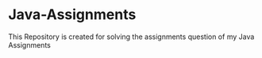 # Java-Assignments
This Repository is created for solving the assignments question of my Java Assignments
